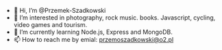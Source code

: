 - 👋 Hi, I’m @Przemek-Szadkowski
- 👀 I’m interested in photography, rock music. books. Javascript, cycling, video games and tourism.
- 🌱 I’m currently learning Node.js, Express and MongoDB.
- 📫 How to reach me by emial: przemoszadkowski@o2.pl

<!---
Przemek-Szadkowski/Przemek-Szadkowski is a ✨ special ✨ repository because its `README.md` (this file) appears on your GitHub profile.
You can click the Preview link to take a look at your changes.
--->
